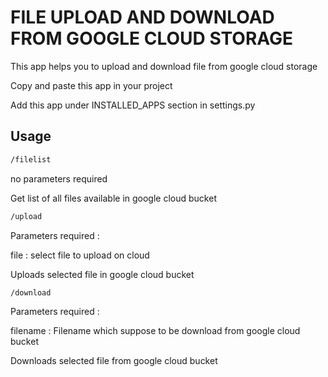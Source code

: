 # FILE UPLOAD AND DOWNLOAD FROM GOOGLE CLOUD STORAGE

This app helps you to upload and download file from google cloud storage

Copy and paste this app in your project

Add this app under INSTALLED_APPS section in settings.py

## Usage 

```bash
/filelist
```

no parameters required

Get list of all files available in google cloud bucket

```bash
/upload
```

Parameters required : 

file : select file to upload on cloud

Uploads selected file in google cloud bucket

```bash
/download
```

Parameters required : 

filename : Filename which suppose to be download from google cloud bucket

Downloads selected file from google cloud bucket

